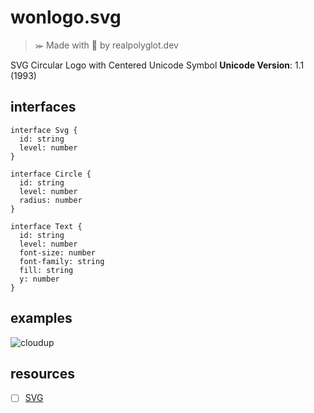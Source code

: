 # wonlogo.svg
>⪼ Made with 💜 by realpolyglot.dev

SVG Circular Logo with Centered Unicode Symbol
**Unicode Version**: 1.1 (1993)

## interfaces
```
interface Svg {
  id: string
  level: number
}

interface Circle {
  id: string
  level: number
  radius: number
}

interface Text {
  id: string
  level: number
  font-size: number
  font-family: string
  fill: string
  y: number
}
```

## examples
![cloudup](https://cloudup.com/cUDszmWUc-X+)

## resources
- [ ] [SVG](https://www.w3.org/Graphics/SVG/)
